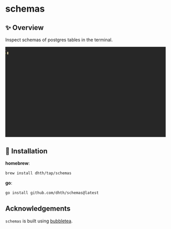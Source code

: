 # schemas

✨ Overview
---

Inspect schemas of postgres tables in the terminal.

<p align="center">
  <img src="./schemas.gif?raw=true" alt="Usage" />
</p>


💾 Installation
---

**homebrew**:

```sh
brew install dhth/tap/schemas
```

**go**:

```sh
go install github.com/dhth/schemas@latest
```

Acknowledgements
---

`schemas` is built using [bubbletea][1].

[1]: https://github.com/charmbracelet/bubbletea
